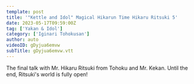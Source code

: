 ```yaml
---
template: post
title: '"Kettle and Idol" Magical Hikarun Time Hikaru Ritsuki 5'
date: 2023-05-17T09:59:00Z
tag: ['Yakan & Idol']
category: ['Iginari Tohokusan']
author: auto 
videoID: gDyjua6emvw
subTitle: gDyjua6emvw.vtt
---
```

The final talk with Mr. Hikaru Ritsuki from Tohoku and Mr. Kekan.
Until the end, Ritsuki's world is fully open!

